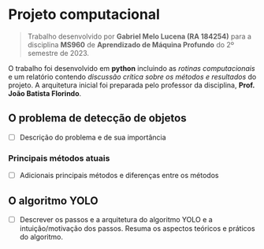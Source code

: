 # Projeto computacional
> Trabalho desenvolvido por **Gabriel Melo Lucena (RA 184254)** para a disciplina **MS960** de **Aprendizado de Máquina Profundo** do 2º semestre de 2023.

O trabalho foi desenvolvido em **python** incluindo as *rotinas computacionais* e um relatório contendo *discussão crítica sobre os métodos e resultados* do projeto. A arquitetura inicial foi preparada pelo professor da disciplina, **Prof. João Batista Florindo**.

## O problema de detecção de objetos
- [ ] Descrição do problema e de sua importância

### Principais métodos atuais
- [ ] Adicionais principais métodos e diferenças entre os métodos

## O algoritmo YOLO
- [ ] Descrever os passos e a arquitetura do algoritmo YOLO e a intuição/motivação dos passos. Resuma os aspectos teóricos e práticos do algoritmo.
